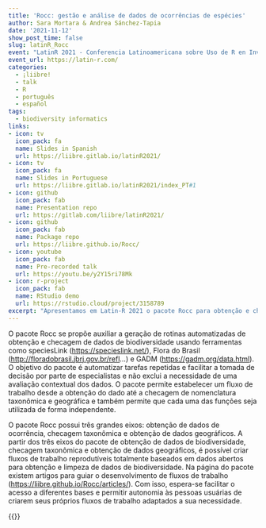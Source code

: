 ```yaml
---
title: 'Rocc: gestão e análise de dados de ocorrências de espécies'
author: Sara Mortara & Andrea Sánchez-Tapia
date: '2021-11-12'
show_post_time: false
slug: latinR_Rocc
event: "LatinR 2021 - Conferencia Latinoamericana sobre Uso de R en Investigación + Desarrollo"
event_url: https://latin-r.com/
categories:
  - ¡liibre!
  - talk
  - R
  - português
  - español
tags:
  - biodiversity informatics
links:
- icon: tv
  icon_pack: fa
  name: Slides in Spanish
  url: https://liibre.gitlab.io/latinR2021/
- icon: tv
  icon_pack: fa
  name: Slides in Portuguese
  url: https://liibre.gitlab.io/latinR2021/index_PT#1
- icon: github
  icon_pack: fab
  name: Presentation repo
  url: https://gitlab.com/liibre/latinR2021/
- icon: github
  icon_pack: fab
  name: Package repo
  url: https://liibre.github.io/Rocc/
- icon: youtube
  icon_pack: fab
  name: Pre-recorded talk
  url: https://youtu.be/y2Y15ri78Mk
- icon: r-project
  icon_pack: fab
  name: RStudio demo
  url: https://rstudio.cloud/project/3158789
excerpt: "Apresentamos em Latin-R 2021 o pacote Rocc para obtenção e checagem de dados de biodiversidade"
---
```


O pacote Rocc se propõe auxiliar a geração de rotinas automatizadas de obtenção e checagem de dados de biodiversidade usando ferramentas como speciesLink (https://specieslink.net/), Flora do Brasil (http://floradobrasil.jbrj.gov.br/refl...) e GADM (https://gadm.org/data.html). O objetivo do pacote é automatizar tarefas repetidas e facilitar a tomada de decisão por parte de especialistas e não exclui a necessidade de uma avaliação contextual dos dados. O pacote permite estabelecer um fluxo de trabalho desde a obtenção do dado até a checagem de nomenclatura taxonômica e geográfica e também permite que cada uma das funções seja utilizada de forma independente. 

O pacote Rocc possui três grandes eixos: obtenção de dados de ocorrência, checagem taxonômica e obtenção de dados geográficos. A partir dos três eixos do pacote de obtenção de dados de biodiversidade, checagem taxonômica e obtenção de dados geográficos, é possível criar fluxos de trabalho reprodutíveis totalmente baseados em dados abertos para obtenção e limpeza de dados de biodiversidade. Na página do pacote existem artigos para guiar o desenvolvimento de fluxos de trabalho (https://liibre.github.io/Rocc/articles/). Com isso, espera-se facilitar o acesso a diferentes bases e permitir autonomia às pessoas usuárias de criarem seus próprios fluxos de trabalho adaptados a sua necessidade. 

{{<youtube id=y2Y15ri78Mk title="Latin R 2021 prerecorded talk">}}
